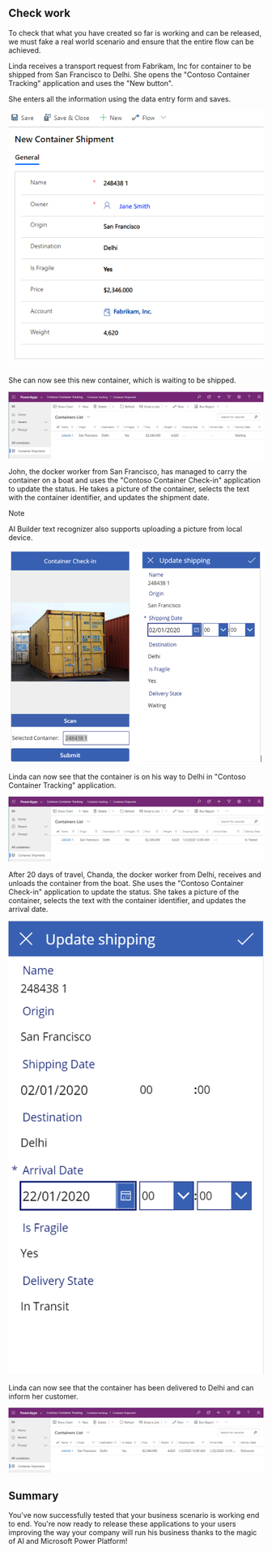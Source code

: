 ## Check work

To check that what you have created so far is working and can be released, we must fake a real world scenario and ensure that the entire flow can be achieved.

Linda receives a transport request from Fabrikam, Inc for container to be shipped from San Francisco to Delhi. She opens the "Contoso Container Tracking" application and uses the "New button".

She enters all the information using the data entry form and saves.

![New Container Shipment form on the General tab filled in with a Save button at the top.](../media/image14.png)

She can now see this new container, which is waiting to be shipped.

![The new container appears in the Containers List.](../media/image15.png)

John, the docker worker from San Francisco, has managed to carry the container on a boat and uses the "Contoso Container Check-in" application to update the status. He takes a picture of the container, selects the text with the container identifier, and updates the shipment date.

>[!NOTE]
>AI Builder text recognizer also supports uploading a picture from local device.

![Container Check-in and Update shipping screens appear side by side.](../media/image16.PNG)

Linda can now see that the container is on his way to Delhi in "Contoso Container Tracking" application.

![Container tracking application shows the shipment with a Delivery State of In Transit.](../media/image17.png)

After 20 days of travel, Chanda, the docker worker from Delhi, receives and unloads the container from the boat. She uses the "Contoso Container Check-in" application to update the status. She takes a picture of the container, selects the text with the container identifier, and updates the arrival date.

![Update shipping screen shows the Arrival Date updated.](../media/image18.png)

Linda can now see that the container has been delivered to Delhi and can inform her customer.

![Container tracking application shows the shipment with a Delivery State of Delivered.](../media/image19.png)

## Summary

You've now successfully tested that your business scenario is working end to end. You're now ready to release these applications to your users improving the way your company will run his business thanks to the magic of AI and Microsoft Power Platform!

